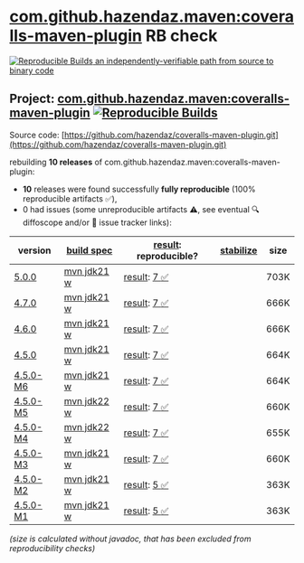 [com.github.hazendaz.maven:coveralls-maven-plugin](https://central.sonatype.com/artifact/com.github.hazendaz.maven/coveralls-maven-plugin/versions) RB check
=======

[![Reproducible Builds](https://reproducible-builds.org/images/logos/rb.svg) an independently-verifiable path from source to binary code](https://reproducible-builds.org/)

## Project: [com.github.hazendaz.maven:coveralls-maven-plugin](https://central.sonatype.com/artifact/com.github.hazendaz.maven/coveralls-maven-plugin/versions) [![Reproducible Builds](https://img.shields.io/endpoint?url=https://raw.githubusercontent.com/jvm-repo-rebuild/reproducible-central/master/content/com/github/hazendaz/maven/coveralls-maven-plugin/badge.json)](https://github.com/jvm-repo-rebuild/reproducible-central/blob/master/content/com/github/hazendaz/maven/coveralls-maven-plugin/README.md)

Source code: [https://github.com/hazendaz/coveralls-maven-plugin.git](https://github.com/hazendaz/coveralls-maven-plugin.git)

rebuilding **10 releases** of com.github.hazendaz.maven:coveralls-maven-plugin:
- **10** releases were found successfully **fully reproducible** (100% reproducible artifacts :white_check_mark:),
- 0 had issues (some unreproducible artifacts :warning:, see eventual :mag: diffoscope and/or :memo: issue tracker links):

| version | [build spec](/BUILDSPEC.md) | [result](https://reproducible-builds.org/docs/jvm/): reproducible? | [stabilize](https://github.com/google/oss-rebuild/blob/main/cmd/stabilize/README.md) | size |
| -- | --------- | ------ | ------ | -- |
| [5.0.0](https://central.sonatype.com/artifact/com.github.hazendaz.maven/coveralls-maven-plugin/5.0.0/pom) | [mvn jdk21 w](coveralls-maven-plugin-5.0.0.buildspec) | [result](coveralls-maven-plugin-5.0.0.buildinfo): [7 :white_check_mark: ](coveralls-maven-plugin-5.0.0.buildcompare) | | 703K |
| [4.7.0](https://central.sonatype.com/artifact/com.github.hazendaz.maven/coveralls-maven-plugin/4.7.0/pom) | [mvn jdk21 w](coveralls-maven-plugin-4.7.0.buildspec) | [result](coveralls-maven-plugin-4.7.0.buildinfo): [7 :white_check_mark: ](coveralls-maven-plugin-4.7.0.buildcompare) | | 666K |
| [4.6.0](https://central.sonatype.com/artifact/com.github.hazendaz.maven/coveralls-maven-plugin/4.6.0/pom) | [mvn jdk21 w](coveralls-maven-plugin-4.6.0.buildspec) | [result](coveralls-maven-plugin-4.6.0.buildinfo): [7 :white_check_mark: ](coveralls-maven-plugin-4.6.0.buildcompare) | | 666K |
| [4.5.0](https://central.sonatype.com/artifact/com.github.hazendaz.maven/coveralls-maven-plugin/4.5.0/pom) | [mvn jdk21 w](coveralls-maven-plugin-4.5.0.buildspec) | [result](coveralls-maven-plugin-4.5.0.buildinfo): [7 :white_check_mark: ](coveralls-maven-plugin-4.5.0.buildcompare) | | 664K |
| [4.5.0-M6](https://central.sonatype.com/artifact/com.github.hazendaz.maven/coveralls-maven-plugin/4.5.0-M6/pom) | [mvn jdk21 w](coveralls-maven-plugin-4.5.0-M6.buildspec) | [result](coveralls-maven-plugin-4.5.0-M6.buildinfo): [7 :white_check_mark: ](coveralls-maven-plugin-4.5.0-M6.buildcompare) | | 664K |
| [4.5.0-M5](https://central.sonatype.com/artifact/com.github.hazendaz.maven/coveralls-maven-plugin/4.5.0-M5/pom) | [mvn jdk22 w](coveralls-maven-plugin-4.5.0-M5.buildspec) | [result](coveralls-maven-plugin-4.5.0-M5.buildinfo): [7 :white_check_mark: ](coveralls-maven-plugin-4.5.0-M5.buildcompare) | | 660K |
| [4.5.0-M4](https://central.sonatype.com/artifact/com.github.hazendaz.maven/coveralls-maven-plugin/4.5.0-M4/pom) | [mvn jdk22 w](coveralls-maven-plugin-4.5.0-M4.buildspec) | [result](coveralls-maven-plugin-4.5.0-M4.buildinfo): [7 :white_check_mark: ](coveralls-maven-plugin-4.5.0-M4.buildcompare) | | 655K |
| [4.5.0-M3](https://central.sonatype.com/artifact/com.github.hazendaz.maven/coveralls-maven-plugin/4.5.0-M3/pom) | [mvn jdk21 w](coveralls-maven-plugin-4.5.0-M3.buildspec) | [result](coveralls-maven-plugin-4.5.0-M3.buildinfo): [7 :white_check_mark: ](coveralls-maven-plugin-4.5.0-M3.buildcompare) | | 660K |
| [4.5.0-M2](https://central.sonatype.com/artifact/com.github.hazendaz.maven/coveralls-maven-plugin/4.5.0-M2/pom) | [mvn jdk21 w](coveralls-maven-plugin-4.5.0-M2.buildspec) | [result](coveralls-maven-plugin-4.5.0-M2.buildinfo): [5 :white_check_mark: ](coveralls-maven-plugin-4.5.0-M2.buildcompare) | | 363K |
| [4.5.0-M1](https://central.sonatype.com/artifact/com.github.hazendaz.maven/coveralls-maven-plugin/4.5.0-M1/pom) | [mvn jdk21 w](coveralls-maven-plugin-4.5.0-M1.buildspec) | [result](coveralls-maven-plugin-4.5.0-M1.buildinfo): [5 :white_check_mark: ](coveralls-maven-plugin-4.5.0-M1.buildcompare) | | 363K |

<i>(size is calculated without javadoc, that has been excluded from reproducibility checks)</i>
